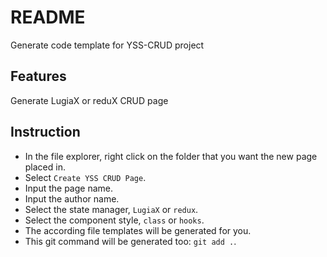 # README

Generate code template for YSS-CRUD project

## Features

Generate LugiaX or reduX CRUD page

## Instruction

- In the file explorer, right click on the folder that you want the new page placed in.
- Select `Create YSS CRUD Page`.
- Input the page name.
- Input the author name.
- Select the state manager, `LugiaX` or `redux`.
- Select the component style, `class` or `hooks`. 
- The according file templates will be generated for you.
- This git command will be generated too: `git add .`.